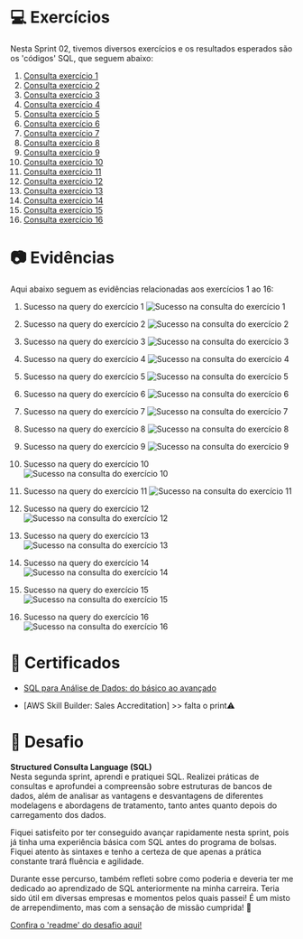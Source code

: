 # 💻 Exercícios

Nesta Sprint 02, tivemos diversos exercícios e os resultados esperados são os 'códigos' SQL, que seguem abaixo:

1.  [Consulta exercício 1](/Sprint02/exercicios/ex01/ex1.sql)  
2.  [Consulta exercício 2](/Sprint02/exercicios/ex02/ex2.sql)  
3.  [Consulta exercício 3](/Sprint02/exercicios/ex03/ex3.sql)  
4.  [Consulta exercício 4](/Sprint02/exercicios/ex04/ex4.sql)  
5.  [Consulta exercício 5](/Sprint02/exercicios/ex05/ex5.sql)  
6.  [Consulta exercício 6](/Sprint02/exercicios/ex06/ex6.sql)  
7.  [Consulta exercício 7](/Sprint02/exercicios/ex07/ex7.sql)  
8.  [Consulta exercício 8](/Sprint02/exercicios/ex08/ex8.sql)  
9.  [Consulta exercício 9](/Sprint02/exercicios/ex09/ex9.sql)  
10. [Consulta exercício 10](/Sprint02/exercicios/ex10/ex10.sql)  
11. [Consulta exercício 11](/Sprint02/exercicios/ex11/ex11.sql)  
12. [Consulta exercício 12](/Sprint02/exercicios/ex12/ex12.sql)  
13. [Consulta exercício 13](/Sprint02/exercicios/ex13/ex13.sql)  
14. [Consulta exercício 14](/Sprint02/exercicios/ex14/ex14.sql)  
15. [Consulta exercício 15](/Sprint02/exercicios/ex15/ex15.sql)  
16. [Consulta exercício 16](/Sprint02/exercicios/ex16/ex16.sql)  
    
    

# 📷 Evidências

Aqui abaixo seguem as evidências relacionadas aos exercícios 1 ao 16:


1. Sucesso na query do exercício 1 ![Sucesso na consulta do exercício  1](/Sprint02/evidencias/ex01-sucesso.png)    

2. Sucesso na query do exercício 2  ![Sucesso na consulta do exercício  2](/Sprint02/evidencias/ex02-sucesso.png)    

3. Sucesso na query do exercício 3  ![Sucesso na consulta do exercício  3](/Sprint02/evidencias/ex03-sucesso.png)    

4. Sucesso na query do exercício 4  ![Sucesso na consulta do exercício  4](/Sprint02/evidencias/ex04-sucesso.png)    

5. Sucesso na query do exercício 5  ![Sucesso na consulta do exercício  5](/Sprint02/evidencias/ex05-sucesso.png)    

6. Sucesso na query do exercício 6  ![Sucesso na consulta do exercício  6](/Sprint02/evidencias/ex06-sucesso.png)   

7. Sucesso na query do exercício 7  ![Sucesso na consulta do exercício  7](/Sprint02/evidencias/ex07-sucesso.png)    

8. Sucesso na query do exercício 8  ![Sucesso na consulta do exercício  8](/Sprint02/evidencias/ex08-sucesso.png)  

9. Sucesso na query do exercício 9  ![Sucesso na consulta do exercício  9](/Sprint02/evidencias/ex09-sucesso.png)   

10. Sucesso na query do exercício 10 ![Sucesso na consulta do exercício  10](/Sprint02/evidencias/ex10-sucesso.png)  

11. Sucesso na query do exercício 11 ![Sucesso na consulta do exercício  11](/Sprint02/evidencias/ex11-sucesso.png)  

12. Sucesso na query do exercício 12 ![Sucesso na consulta do exercício  12](/Sprint02/evidencias/ex12-sucesso.png)  

13. Sucesso na query do exercício 13 ![Sucesso na consulta do exercício  13](/Sprint02/evidencias/ex13-sucesso.png)  

14. Sucesso na query do exercício 14 ![Sucesso na consulta do exercício  14](/Sprint02/evidencias/ex14-sucesso.png)  

15. Sucesso na query do exercício 15 ![Sucesso na consulta do exercício  15](/Sprint02/evidencias/ex15-sucesso.png)  

16. Sucesso na query do exercício 16 ![Sucesso na consulta do exercício  16](/Sprint02/evidencias/ex16-sucesso.png)  
  
  
# 📜 Certificados

- [SQL para Análise de Dados: do básico ao avançado](/Sprint02/certificados/SQL.png)

- [AWS Skill Builder: Sales Accreditation] >> falta o print⚠️
  
  
# 🧠 Desafio
**Structured Consulta Language (SQL)**  
Nesta segunda sprint, aprendi e pratiquei SQL. Realizei práticas de consultas e aprofundei a compreensão sobre estruturas de bancos de dados, além de analisar as vantagens e desvantagens de diferentes modelagens e abordagens de tratamento, tanto antes quanto depois do carregamento dos dados.

Fiquei satisfeito por ter conseguido avançar rapidamente nesta sprint, pois já tinha uma experiência básica com SQL antes do programa de bolsas. Fiquei atento às sintaxes e tenho a certeza de que apenas a prática constante trará fluência e agilidade.

Durante esse percurso, também refleti sobre como poderia e deveria ter me dedicado ao aprendizado de SQL anteriormente na minha carreira. Teria sido útil em diversas empresas e momentos pelos quais passei! É um misto de arrependimento, mas com a sensação de missão cumprida! 💪

[Confira o 'readme' do desafio aqui!](/Sprint02/Desafio/README.md)
